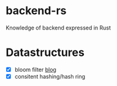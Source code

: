 # backend-rs
Knowledge of backend expressed in Rust

# Datastructures
- [x] bloom filter [blog](https://abhay.rs/blog/backend-intermediate-0)
- [x] consitent hashing/hash ring
